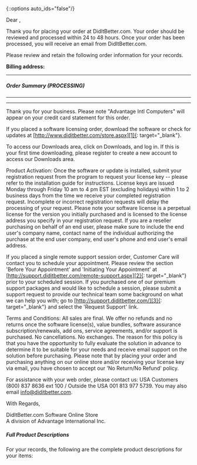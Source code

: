 {::options auto_ids="false"/}

Dear ,

Thank you for placing your order at DidItBetter.com. Your order should
be reviewed and processed within 24 to 48 hours. Once your order has
been processed, you will receive an email from DidItBetter.com.

Please review and retain the following order information for your
records.

**Billing address:**

* * *

##### Order Summary (PROCESSING)

* * *

* * *

Thank you for your business. Please note \"Advantage Intl Computers\" will
appear on your credit card statement for this order.

If you placed a software licensing order, download the software or check
for updates at [http://www.diditbetter.com/store.aspx][1]{:
target="_blank"}.

To access our Downloads area, click on Downloads, and log in. If this is
your first time downloading, please register to create a new account to
access our Downloads area.

Product Activation: Once the software or update is installed, submit
your registration request from the program to request your license key
\-- please refer to the installation guide for instructions. License keys
are issued Monday through Friday 10 am to 4 pm EST (excluding holidays)
within 1 to 2 business days from the time we receive your completed
registration request. Incomplete or incorrect registration requests will
delay the processing of your request. Please note your software license
is a perpetual license for the version you initially purchased and is
licensed to the license address you specify in your registration
request. If you are a reseller purchasing on behalf of an end user,
please make sure to include the end user\'s company name, contact name of
the individual authorizing the purchase at the end user company, end
user\'s phone and end user\'s email address.

If you placed a single remote support session order, Customer Care will
contact you to schedule your appointment. Please review the section
\'Before Your Appointment\' and \'Initiating Your Appointment\' at
[http://support.diditbetter.com/remote-support.aspx][2]{:
target="_blank"} prior to your scheduled session. If you purchased one
of our premium support packages and would like to schedule a session,
please submit a support request to provide our technical team some
background on what we can help you with; go to
[http://support.diditbetter.com/][3]{: target="_blank"} and select the
\'Request Support\' link.

Terms and Conditions: All sales are final. We offer no refunds and no
returns once the software license(s), value bundles, software assurance
subscription/renewals, add ons, service agreements, and/or support is
purchased. No cancellations. No exchanges. The reason for this policy is
that you have the opportunity to fully evaluate the solution in advance
to determine it to be suitable for your needs and receive email support
on the solution before purchasing. Please note that by placing your
order and purchasing anything on our online store and/or receiving your
license key via email, you have chosen to accept our \'No Return/No
Refund\' policy.

For assistance with your web order, please contact us: USA Customers
(800) 837 8636 ext 100 / Outside the USA 001 813 977 5739. You may also
email [info@diditbetter.com](mailto:info@diditbetter.com).

With Regards,

DidItBetter.com Software Online Store  
A division of Advantage International Inc.

##### Full Product Descriptions

For your records, the following are the complete product descriptions
for your items:

[1]: http://www.diditbetter.com/store.aspx
[2]: http://support.diditbetter.com/remote-support.aspx
[3]: http://support.diditbetter.com/
